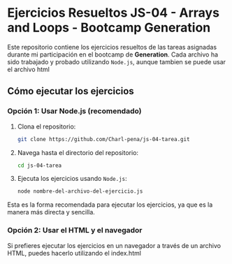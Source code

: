 # Ejercicios Resueltos JS-04 - Arrays and Loops - Bootcamp Generation

Este repositorio contiene los ejercicios resueltos de las tareas asignadas durante mi participación en el bootcamp de **Generation**. Cada archivo ha sido trabajado y probado utilizando `Node.js`, aunque tambien se puede usar el archivo html

## Cómo ejecutar los ejercicios

### Opción 1: Usar Node.js (recomendado)

1. Clona el repositorio:
   ```bash
   git clone https://github.com/Charl-pena/js-04-tarea.git
   ```

2. Navega hasta el directorio del repositorio:
   ```bash
   cd js-04-tarea
   ```

3. Ejecuta los ejercicios usando `Node.js`:
   ```bash
   node nombre-del-archivo-del-ejercicio.js
   ```

Esta es la forma recomendada para ejecutar los ejercicios, ya que es la manera más directa y sencilla.

### Opción 2: Usar el HTML y el navegador

Si prefieres ejecutar los ejercicios en un navegador a través de un archivo HTML, puedes hacerlo utilizando el index.html